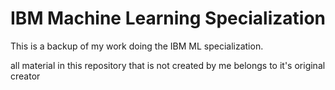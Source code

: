# IBM Machine Learning Specialization
This is a backup of my work doing the IBM ML specialization.

all material in this repository that is not created by me belongs to it's original creator
